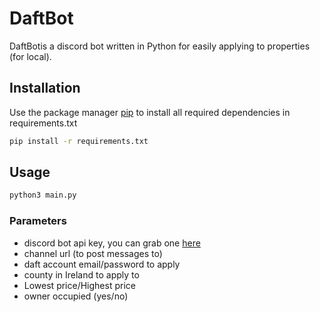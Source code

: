 # DaftBot

DaftBotis a discord bot written in Python for easily applying to properties (for local). 

## Installation

Use the package manager [pip](https://pip.pypa.io/en/stable/) to install all required dependencies in requirements.txt

```bash
pip install -r requirements.txt
```

## Usage

```python
python3 main.py
```
### Parameters
- discord bot api key, you can grab one [here](https://discord.com/login?redirect_to=%2Fdevelopers%2Fapplications)
- channel url (to post messages to)
- daft account email/password to apply
- county in Ireland to apply to
- Lowest price/Highest price
- owner occupied (yes/no)


